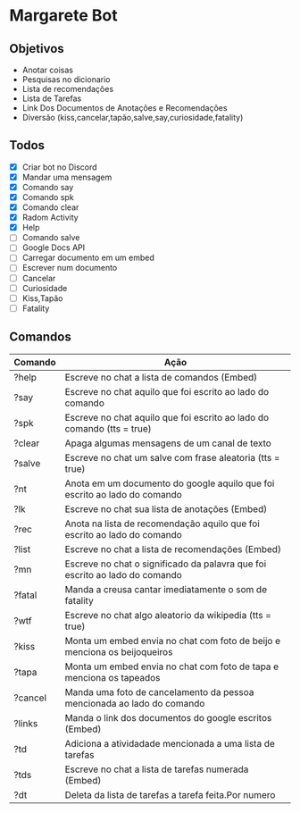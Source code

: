 # Margarete Bot

## Objetivos

- Anotar coisas
- Pesquisas no dicionario
- Lista de recomendações
- Lista de Tarefas
- Link Dos Documentos de Anotações e Recomendações
- Diversão (kiss,cancelar,tapão,salve,say,curiosidade,fatality)

## Todos

- [x] Criar bot no Discord
- [x] Mandar uma mensagem
- [x] Comando say
- [x] Comando spk
- [x] Comando clear
- [x] Radom Activity
- [x] Help
- [ ] Comando salve
- [ ] Google Docs API
- [ ] Carregar documento em um embed
- [ ] Escrever num documento
- [ ] Cancelar
- [ ] Curiosidade
- [ ] Kiss,Tapão
- [ ] Fatality

## Comandos

| Comando | Ação                                                                        |
| ------- | --------------------------------------------------------------------------- |
| ?help   | Escreve no chat a lista de comandos (Embed)                                 |
| ?say    | Escreve no chat aquilo que foi escrito ao lado do comando                   |
| ?spk    | Escreve no chat aquilo que foi escrito ao lado do comando (tts = true)      |
| ?clear  | Apaga algumas mensagens de um canal de texto                                |
| ?salve  | Escreve no chat um salve com frase aleatoria (tts = true)                   |
| ?nt     | Anota em um documento do google aquilo que foi escrito ao lado do comando   |
| ?lk     | Escreve no chat sua lista de anotações (Embed)                              |
| ?rec    | Anota na lista de recomendação aquilo que foi escrito ao lado do comando    |
| ?list   | Escreve no chat a lista de recomendações (Embed)                            |
| ?mn     | Escreve no chat o significado da palavra que foi escrito ao lado do comando |
| ?fatal  | Manda a creusa cantar imediatamente o som de fatality                       |
| ?wtf    | Escreve no chat algo aleatorio da wikipedia (tts = true)                    |
| ?kiss   | Monta um embed envia no chat com foto de beijo e menciona os beijoqueiros   |
| ?tapa   | Monta um embed envia no chat com foto de tapa e menciona os tapeados        |
| ?cancel | Manda uma foto de cancelamento da pessoa mencionada ao lado do comando      |
| ?links  | Manda o link dos documentos do google escritos (Embed)                      |
| ?td     | Adiciona a atividadade mencionada a uma lista de tarefas                    |
| ?tds    | Escreve no chat a lista de tarefas numerada (Embed)                         |
| ?dt     | Deleta da lista de tarefas a tarefa feita.Por numero                        |

